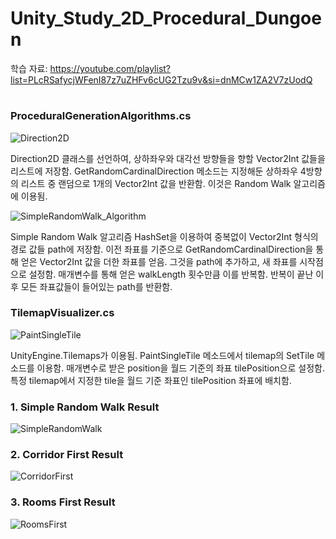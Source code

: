 # Unity_Study_2D_Procedural_Dungoen

학습 자료: https://youtube.com/playlist?list=PLcRSafycjWFenI87z7uZHFv6cUG2Tzu9v&si=dnMCw1ZA2V7zUodQ

#
### ProceduralGenerationAlgorithms.cs
![Direction2D](https://github.com/bluearrow1029/Unity_Study_2D_Procedural_Dungoen/assets/47950172/2f922656-1275-4b00-9260-fab0d8699753)

Direction2D 클래스를 선언하여, 상하좌우와 대각선 방향들을 향할 Vector2Int 값들을 리스트에 저장함.
GetRandomCardinalDirection 메소드는 지정해둔 상하좌우 4방향의 리스트 중 랜덤으로 1개의 Vector2Int 값을 반환함. 이것은 Random Walk 알고리즘에 이용됨.


![SimpleRandomWalk_Algorithm](https://github.com/bluearrow1029/Unity_Study_2D_Procedural_Dungoen/assets/47950172/b69d90c7-e967-487c-b1d8-0de037175798)

Simple Random Walk 알고리즘
HashSet을 이용하여 중복없이 Vector2Int 형식의 경로 값들 path에 저장함.
이전 좌표를 기준으로 GetRandomCardinalDirection을 통해 얻은 Vector2Int 값을 더한 좌표를 얻음.
그것을 path에 추가하고, 새 좌표를 시작점으로 설정함.
매개변수를 통해 얻은 walkLength 횟수만큼 이를 반복함.
반복이 끝난 이후 모든 좌표값들이 들어있는 path를 반환함.


### TilemapVisualizer.cs
![PaintSingleTile](https://github.com/bluearrow1029/Unity_Study_2D_Procedural_Dungoen/assets/47950172/2ffba9f4-a7a1-4dc7-b99f-bcd1008f6920)

UnityEngine.Tilemaps가 이용됨.
PaintSingleTile 메소드에서 tilemap의 SetTile 메소드를 이용함.
매개변수로 받은 position을 월드 기준의 좌표 tilePosition으로 설정함.
특정 tilemap에서 지정한 tile을 월드 기준 좌표인 tilePosition 좌표에 배치함.


### 1. Simple Random Walk Result
![SimpleRandomWalk](https://github.com/bluearrow1029/Unity_Study_2D_Procedural_Dungoen/assets/47950172/96935aeb-bef1-43c7-8ea3-b8eb70f0b303)

### 2. Corridor First Result
![CorridorFirst](https://github.com/bluearrow1029/Unity_Study_2D_Procedural_Dungoen/assets/47950172/2674ad1b-6eee-4560-b3e4-7c502dac78f5)

### 3. Rooms First Result
![RoomsFirst](https://github.com/bluearrow1029/Unity_Study_2D_Procedural_Dungoen/assets/47950172/060dd119-eeeb-452a-b950-ea6ddc3da8c9)
